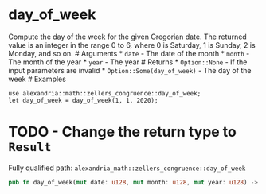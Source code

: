 # day_of_week

Compute the day of the week for the given Gregorian date. The returned value is an integer in the range 0 to 6, where 0 is Saturday, 1 is Sunday, 2 is Monday, and so on. # Arguments * `date` - The date of the month * `month` - The month of the year * `year` - The year # Returns * `Option::None` - If the input parameters are invalid * `Option::Some(day_of_week)` - The day of the week # Examples
```cairo
use alexandria::math::zellers_congruence::day_of_week;
let day_of_week = day_of_week(1, 1, 2020);
```
  # TODO - Change the return type to `Result`

Fully qualified path: `alexandria_math::zellers_congruence::day_of_week`

```rust
pub fn day_of_week(mut date: u128, mut month: u128, mut year: u128) -> Option<u128>
```

